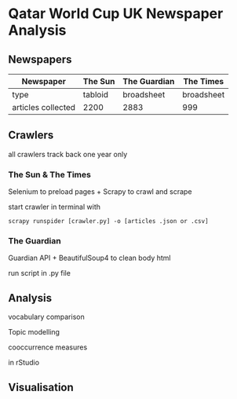 # Qatar World Cup UK Newspaper Analysis

## Newspapers

Newspaper | The Sun | The Guardian | The Times
--- | --- | --- | --- 
type | tabloid | broadsheet | broadsheet
articles collected | 2200 | 2883 | 999

## Crawlers

all crawlers track back one year only

### The Sun & The Times

Selenium to preload pages + Scrapy to crawl and scrape

start crawler in terminal with 

````
scrapy runspider [crawler.py] -o [articles .json or .csv]
````

### The Guardian

Guardian API + BeautifulSoup4 to clean body html

run script in .py file

## Analysis

vocabulary comparison

Topic modelling

cooccurrence measures

in rStudio

## Visualisation





